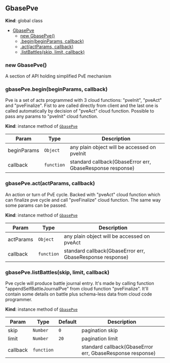 <a name="GbasePve"></a>

## GbasePve
**Kind**: global class  

* [GbasePve](#GbasePve)
    * [new GbasePve()](#new_GbasePve_new)
    * [.begin(beginParams, callback)](#GbasePve+begin)
    * [.act(actParams, callback)](#GbasePve+act)
    * [.listBattles(skip, limit, callback)](#GbasePve+listBattles)

<a name="new_GbasePve_new"></a>

### new GbasePve()
A section of API holding simplified PvE mechanism

<a name="GbasePve+begin"></a>

### gbasePve.begin(beginParams, callback)
Pve is a set of acts programmed with 3 cloud functions: "pveInit", "pveAct" and "pveFinalize". Fist to are called directly
from client and the last one is called automatically by decision of "pveAct" cloud function. Possible to pass any params
to "pveInit" cloud function.

**Kind**: instance method of [<code>GbasePve</code>](#GbasePve)  

| Param | Type | Description |
| --- | --- | --- |
| beginParams | <code>Object</code> | any plain object will be accessed on pveInit |
| callback | <code>function</code> | standard callback(GbaseError err, GbaseResponse response) |

<a name="GbasePve+act"></a>

### gbasePve.act(actParams, callback)
An action or turn of PvE cycle. Backed with "pveAct" cloud function which can finalize pve cycle and call "pveFinalize"
cloud function. The same way some params can be passed.

**Kind**: instance method of [<code>GbasePve</code>](#GbasePve)  

| Param | Type | Description |
| --- | --- | --- |
| actParams | <code>Object</code> | any plain object will be accessed on pveAct |
| callback | <code>function</code> | standard callback(GbaseError err, GbaseResponse response) |

<a name="GbasePve+listBattles"></a>

### gbasePve.listBattles(skip, limit, callback)
Pve cycle will produce battle journal entry. It's made by calling function "appendSelfBattleJournalPve"
from cloud function "pveFinalize". It'll contain some details on battle plus schema-less data from cloud code programmer.

**Kind**: instance method of [<code>GbasePve</code>](#GbasePve)  

| Param | Type | Default | Description |
| --- | --- | --- | --- |
| skip | <code>Number</code> | <code>0</code> | pagination skip |
| limit | <code>Number</code> | <code>20</code> | pagination limit |
| callback | <code>function</code> |  | standard callback(GbaseError err, GbaseResponse response) |